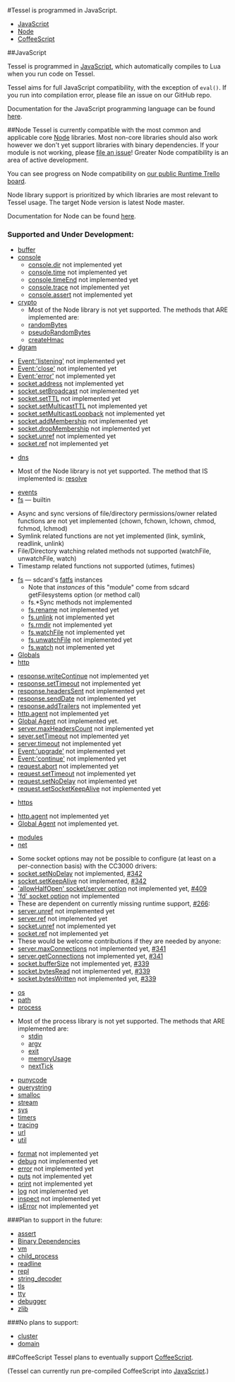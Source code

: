 #Tessel is programmed in JavaScript.
* [JavaScript](#javascript)
* [Node](#node)
* [CoffeeScript](#coffeescript)

##JavaScript

Tessel is programmed in [JavaScript](https://developer.mozilla.org/en-US/docs/Web/JavaScript), which automatically compiles to Lua when you run code on Tessel.

Tessel aims for full JavaScript compatibility, with the exception of `eval()`. If you run into compilation error, please file an issue on our GitHub repo.

Documentation for the JavaScript programming language can be found [here](https://developer.mozilla.org/en-US/docs/Web/JavaScript/Reference).

##Node
Tessel is currently compatible with the most common and applicable core [Node](http://nodejs.org/about/) libraries. Most non-core libraries should also work however we don't yet support libraries with binary dependencies. If your module is not working, please [file an issue](https://github.com/tessel/runtime/issues)! Greater Node compatibility is an area of active development. 

You can see progress on Node compatibility on [our public Runtime Trello board](https://trello.com/b/p8Berhi1/runtime).

Node library support is prioritized by which libraries are most relevant to Tessel usage. The target Node version is latest Node master.

Documentation for Node can be found [here](http://nodejs.org/api/).

### Supported and Under Development:
* [buffer](http://nodejs.org/api/buffer.html)
* [console](http://nodejs.org/api/console.html)
  - [console.dir](http://nodejs.org/api/console.html#console_console_dir_obj) not implemented yet
  - [console.time](http://nodejs.org/api/console.html#console_console_time_label) not implemented yet
  - [console.timeEnd](http://nodejs.org/api/console.html#console_console_timeend_label) not implemented yet
  - [console.trace](http://nodejs.org/api/console.html#console_console_trace_label) not implemented yet
  - [console.assert](http://nodejs.org/api/console.html#console_console_assert_expression_message) not implemented yet
* [crypto](http://nodejs.org/api/crypto.html)
  - Most of the Node library is not yet supported. The methods that ARE implemented are:
   * [randomBytes](http://nodejs.org/api/crypto.html#crypto_crypto_randombytes_size_callback)
   * [pseudoRandomBytes](http://nodejs.org/api/crypto.html#crypto_crypto_pseudorandombytes_size_callback)
   * [createHmac](http://nodejs.org/api/crypto.html#crypto_crypto_createhmac_algorithm_key)
* [dgram](http://nodejs.org/api/dgram.html)
 - [Event:'listening'](http://nodejs.org/api/dgram.html#dgram_event_listening) not implemented yet
 - [Event:'close'](http://nodejs.org/api/dgram.html#dgram_event_close) not implemented yet
 - [Event:'error'](http://nodejs.org/api/dgram.html#dgram_event_error) not implemented yet
 - [socket.address](http://nodejs.org/api/dgram.html#dgram_socket_address) not implemented yet
 - [socket.setBroadcast](http://nodejs.org/api/dgram.html#dgram_socket_setbroadcast_flag) not implemented yet
 - [socket.setTTL](http://nodejs.org/api/dgram.html#dgram_socket_setttl_ttl) not implemented yet
 - [socket.setMulticastTTL](http://nodejs.org/api/dgram.html#dgram_socket_setmulticastttl_ttl) not implemented yet
 - [socket.setMulticastLoopback](http://nodejs.org/api/dgram.html#dgram_socket_setmulticastloopback_flag) not implemented yet
 - [socket.addMembership](http://nodejs.org/api/dgram.html#dgram_socket_addmembership_multicastaddress_multicastinterface) not implemented yet
 - [socket.dropMembership](http://nodejs.org/api/dgram.html#dgram_socket_dropmembership_multicastaddress_multicastinterface) not implemented yet
 - [socket.unref](http://nodejs.org/api/dgram.html#dgram_socket_unref) not implemented yet
 - [socket.ref](http://nodejs.org/api/dgram.html#dgram_socket_unref) not implemented yet
* [dns](http://nodejs.org/api/dns.html)
 - Most of the Node library is not yet supported. The method that IS implemented is:
  [resolve](http://nodejs.org/api/dns.html#dns_dns_resolve_domain_rrtype_callback)
* [events](http://nodejs.org/api/events.html)
* [fs](http://nodejs.org/api/fs.html) — builtin
 - Async and sync versions of file/directory permissions/owner related functions are not yet implemented (chown, fchown, lchown, chmod, fchmod, lchmod)
 - Symlink related functions are not yet implemented (link, symlink, readlink, unlink)
 - File/Directory watching related methods not supported (watchFile, unwatchFile, watch)
 - Timestamp related functions not supported (utimes, futimes)
* [fs](http://nodejs.org/api/fs.html) — sdcard's [fatfs](https://github.com/natevw/fatfs) instances
  - Note that *instances* of this "module" come from sdcard getFilesystems option (or method call)
  - fs.*Sync methods not implemented
  - [fs.rename](http://nodejs.org/api/fs.html#fs_fs_rename_oldpath_newpath_callback) not implemented yet
  - [fs.unlink](http://nodejs.org/api/fs.html#fs_fs_unlink_path_callback) not implemented yet
  - [fs.rmdir](http://nodejs.org/api/fs.html#fs_fs_rmdir_path_callback) not implemented yet
  - [fs.watchFile](http://nodejs.org/api/fs.html#fs_fs_watchfile_filename_options_listener) not implemented yet
  - [fs.unwatchFile](http://nodejs.org/api/fs.html#fs_fs_unwatchfile_filename_listener) not implemented yet
  - [fs.watch](http://nodejs.org/api/fs.html#fs_fs_watch_filename_options_listener) not implemented yet
* [Globals](http://nodejs.org/api/globals.html)
* [http](http://nodejs.org/api/http.html)
 - [response.writeContinue](http://nodejs.org/api/http.html#http_response_writecontinue) not implemented yet
 - [response.setTimeout](http://nodejs.org/api/http.html#http_response_settimeout_msecs_callback) not implemented yet
 - [response.headersSent](http://nodejs.org/api/http.html#http_response_headerssent) not implemented yet
 - [response.sendDate](http://nodejs.org/api/http.html#http_response_senddate) not implemented yet
 - [response.addTrailers](http://nodejs.org/api/http.html#http_response_addtrailers_headers) not implemented yet
 - [http.agent](http://nodejs.org/api/http.html#http_class_http_agent) not implemented yet
 - [Global Agent](http://nodejs.org/api/http.html#http_http_globalagent) not implemented yet.
 - [server.maxHeadersCount](http://nodejs.org/api/http.html#http_server_maxheaderscount) not implemented yet
 - [sever.setTimeout](http://nodejs.org/api/http.html#http_server_settimeout_msecs_callback) not implemented yet
 - [server.timeout](http://nodejs.org/api/http.html#http_server_timeout) not implemented yet
 - [Event:'upgrade'](http://nodejs.org/api/http.html#http_event_upgrade_1) not implemented yet
 - [Event:'continue'](http://nodejs.org/api/http.html#http_event_continue) not implemented yet
  - [request.abort](http://nodejs.org/api/http.html#http_request_abort) not implemented yet
 - [request.setTimeout](http://nodejs.org/api/http.html#http_request_settimeout_timeout_callback) not implemented yet
 - [request.setNoDelay](http://nodejs.org/api/http.html#http_request_setnodelay_nodelay) not implemented yet
 - [request.setSocketKeepAlive](http://nodejs.org/api/http.html#http_request_setsocketkeepalive_enable_initialdelay) not implemented yet
* [https](http://nodejs.org/api/https.html)
 - [http.agent](http://nodejs.org/api/https.html#https_class_https_agent) not implemented yet
 - [Global Agent](http://nodejs.org/api/https.html#https_https_globalagent) not implemented yet.
* [modules](http://nodejs.org/api/modules.html)
* [net](http://nodejs.org/api/net.html)
 - Some socket options may not be possible to configure (at least on a per-connection basis) with the CC3000 drivers:
 - [socket.setNoDelay](http://nodejs.org/api/net.html#net_socket_setnodelay_nodelay) not implemented, [#342](https://github.com/tessel/runtime/issues/342)
 - [socket.setKeepAlive](http://nodejs.org/api/net.html#net_socket_setkeepalive_enable_initialdelay) not implemented, [#342](https://github.com/tessel/runtime/issues/342)
 - ['allowHalfOpen' socket/server option](http://nodejs.org/api/net.html#net_net_createserver_options_connectionlistener) not implemented yet, [#409](https://github.com/tessel/runtime/issues/409)
 - ['fd' socket option](http://nodejs.org/api/net.html#net_new_net_socket_options) not implemented
 - These are dependent on currently missing runtime support, [#266](https://github.com/tessel/runtime/issues/266):
 - [server.unref](http://nodejs.org/api/net.html#net_server_unref) not implemented yet
 - [server.ref](http://nodejs.org/api/net.html#net_server_ref) not implemented yet
 - [socket.unref](http://nodejs.org/api/net.html#net_socket_unref) not implemented yet
 - [socket.ref](http://nodejs.org/api/net.html#net_socket_ref) not implemented yet
 - These would be welcome contributions if they are needed by anyone:
 - [server.maxConnections](http://nodejs.org/api/net.html#net_server_maxconnections) not implemented yet, [#341](https://github.com/tessel/runtime/issues/341)
 - [server.getConnections](http://nodejs.org/api/net.html#net_server_getconnections_callback) not implemented yet, [#341](https://github.com/tessel/runtime/issues/341)
 - [socket.bufferSize](http://nodejs.org/api/net.html#net_socket_buffersize) not implemented yet, [#339](https://github.com/tessel/runtime/issues/339)
 - [socket.bytesRead](http://nodejs.org/api/net.html#net_socket_localport) not implemented yet, [#339](https://github.com/tessel/runtime/issues/339)
 - [socket.bytesWritten](http://nodejs.org/api/net.html#net_socket_byteswritten) not implemented yet, [#339](https://github.com/tessel/runtime/issues/339)
* [os](http://nodejs.org/api/os.html)
* [path](http://nodejs.org/api/path.html)
* [process](http://nodejs.org/api/process.html)
 - Most of the process library is not yet supported. The methods that ARE implemented are:
   * [stdin](http://nodejs.org/api/process.html#process_process_stdin)
   * [argv](http://nodejs.org/api/process.html#process_process_argv)
   * [exit](http://nodejs.org/api/process.html#process_process_exit_code)
   * [memoryUsage](http://nodejs.org/api/process.html#process_process_memoryusage)
   * [nextTick](http://nodejs.org/api/process.html#process_process_nexttick_callback)
* [punycode](http://nodejs.org/api/punycode.html)
* [querystring](http://nodejs.org/api/querystring.html)
* [smalloc](http://nodejs.org/api/smalloc.html)
* [stream](http://nodejs.org/api/stream.html)
* [sys](http://nodejs.org/api/sys.html)
* [timers](http://nodejs.org/api/timers.html)
* [tracing](http://nodejs.org/api/tracing.html)
* [url](http://nodejs.org/api/url.html)
* [util](http://nodejs.org/api/util.html)
 - [format](http://nodejs.org/api/util.html#util_util_format_format) not implemented yet
 - [debug](http://nodejs.org/api/util.html#util_util_debug_string) not implemented yet
 - [error](http://nodejs.org/api/util.html#util_util_error) not implemented yet
 - [puts](http://nodejs.org/api/util.html#util_util_puts) not implemented yet
 - [print](http://nodejs.org/api/util.html#util_util_print) not implemented yet
 - [log](http://nodejs.org/api/util.html#util_util_log_string) not implemented yet
 - [inspect](http://nodejs.org/api/util.html#util_util_inspect_object_options) not implemented yet
 - [isError](http://nodejs.org/api/util.html#util_util_iserror_object) not implemented yet
 

###Plan to support in the future:
* [assert](http://nodejs.org/api/assert.html)
* [Binary Dependencies](http://nodejs.org/api/addons.html)
* [vm](http://nodejs.org/api/vm.html)
* [child_process](http://nodejs.org/api/child_process.html)
* [readline](http://nodejs.org/api/readline.html)
* [repl](http://nodejs.org/api/repl.html)
* [string_decoder](http://nodejs.org/api/string_decoder.html)
* [tls](http://nodejs.org/api/tls.html)
* [tty](http://nodejs.org/api/tty.html)
* [debugger](http://nodejs.org/api/debugger.html)
* [zlib](http://nodejs.org/api/zlib.html)

###No plans to support:
* [cluster](https://www.npmjs.org/package/cluster)
* [domain](http://nodejs.org/api/domain.html)

##CoffeeScript
Tessel plans to eventually support [CoffeeScript](http://coffeescript.org/).

(Tessel can currently run pre-compiled CoffeeScript into [JavaScript](#javascript).) 
